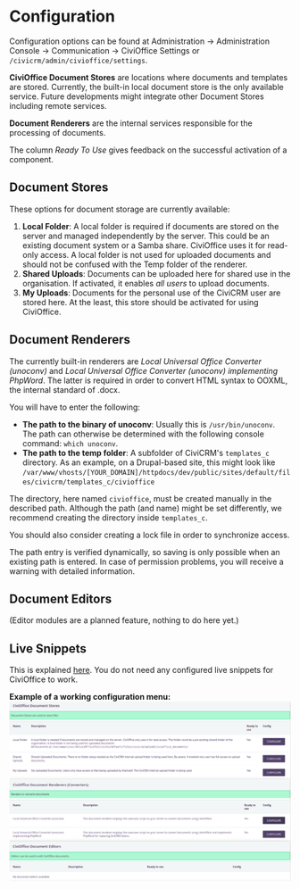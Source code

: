 # Configuration

Configuration options can be found at Administration → Administration Console
→ Communication → CiviOffice Settings or `/civicrm/admin/civioffice/settings`.

**CiviOffice Document Stores** are locations where documents and templates are stored. Currently, the built-in local document store is the only available service. Future developments might integrate other Document Stores including remote services.

**Document Renderers** are the internal services responsible for the processing of documents.  

The column *Ready To Use* gives feedback on the successful activation of a component.

## Document Stores

These options for document storage are currently available:

1. **Local Folder**: A local folder is required if documents are stored on the
   server and managed independently by the server. This could be an existing
   document system or a Samba share. CiviOffice uses it for read-only access. A
   local folder is not used for uploaded documents and should not be confused
   with the Temp folder of the renderer.
2. **Shared Uploads**: Documents can be uploaded here for shared use in the
   organisation. If activated, it enables *all users* to upload documents.
3. **My Uploads**: Documents for the personal use of the CiviCRM user are stored
   here. At the least, this store should be activated for using CiviOffice.

## Document Renderers

The currently built-in renderers are *Local Universal Office Converter (unoconv)* and *Local Universal Office Converter (unoconv) implementing PhpWord*. The latter is required in order to convert HTML syntax to OOXML, the internal standard of .docx.

You will have to enter the following:

- **The path to the binary of unoconv**: Usually this is `/usr/bin/unoconv`.
   The path can otherwise be determined with the following console
   command: ``which unoconv``.
- **The path to the temp folder**: A subfolder of
   CiviCRM's `templates_c` directory. As an example, on a Drupal-based site,
   this might look like `/var/www/vhosts/[YOUR_DOMAIN]/httpdocs/dev/public/sites/default/files/civicrm/templates_c/civioffice`

The directory, here named ``civioffice``, must be created manually in the
described path. Although the path (and name) might be set differently, we
recommend creating the directory inside `templates_c`.

You should also consider creating a lock file in order to synchronize access.

The path entry is verified dynamically, so saving is only possible when an
existing path is entered. In case of permission problems, you will receive a
warning with detailed information.

## Document Editors

(Editor modules are a planned feature, nothing to do here yet.)

## Live Snippets
This is explained [here](/inserting-content-with-live-snippets/). You do not need any configured live snippets for CiviOffice to work.

**Example of a working configuration menu:**
![CiviOffice configuration menu](img/civioffice-configuration.png "CiviOffice configuration menu")
